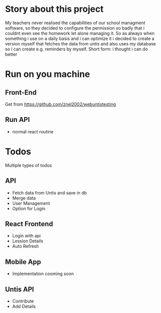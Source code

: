 # Story about this project
My teachers never realised the capabilities of our school managment software, so they decided to configure the permission so badly that i couldnt even see the homework let alone managing it. So as always when something i use on a daily basis and i can optimize it i decided to create a version myself that fetches the data from untis and also uses my database so i can create e.g. reminders by myself. Short form: i thought i can do better

# Run on you machine

## Front-End

Get from https://github.com/znel2002/webuntistesting

## Run API

- normal react routine

# Todos

Multiple types of todos

## API

- Fetch data from Untis and save in db
- Merge data
- User Management
- Option for Login

## React Frontend

- Login with api
- Lession Details
- Auto Refresh

## Mobile App

- Implementation cooming soon

## Untis API

- Contribute
- Add Details
